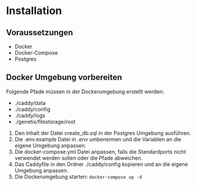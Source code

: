 
# Installation

## Voraussetzungen
 - Docker
 - Docker-Compose
 - Postgres

## Docker Umgebung vorbereiten
Folgende Pfade müssen in der Dockerumgebung erstellt werden:
 - ./caddy/data
 - ./caddy/config
 - ./caddy/logs
 - ./genetix/filestorage/root

1. Den Inhalt der Datei create_db.sql in der Postgres Umgebung ausführen.
1. Die .env.example Datei in .env umbenennen und die Variablen an die eigene Umgebung anpassen.
1. Die docker-compose.yml Datei anpassen, falls die Standardports nicht verwendet werden sollen oder die Pfade abweichen.
1. Das Caddyfile in den Ordner ./caddy/config kopieren und an die eigene Umgebung anpassen.
1. Die Dockerumgebung starten: `docker-compose up -d`